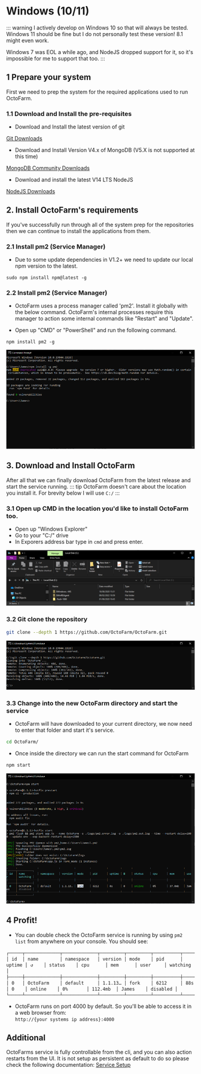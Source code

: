 # Windows (10/11)

::: warning
I actively develop on Windows 10 so that will always be tested. Windows 11 should be fine but I do not personally test these version! 8.1 might even work.

Windows 7 was EOL a while ago, and NodeJS dropped support for it, so it's impossible for me to support that too.
:::

## 1 Prepare your system
First we need to prep the system for the required applications used to run OctoFarm.

### 1.1 Download and Install the pre-requisites
- Download and Install the latest version of git

[Git Downloads](https://git-scm.com/download/win)

- Download and Install Version V4.x of MongoDB (V5.X is not supported at this time)

[MongoDB Community Downloads](https://www.mongodb.com/try/download/community)

- Download and install the latest V14 LTS NodeJS

[NodeJS Downloads](https://nodejs.org/download/release/v14.19.0/)

## 2. Install OctoFarm's requirements
If you've successfully run through all of the system prep for the repositories then we can continue to install the applications from them.

### 2.1 Install pm2 (Service Manager)
- Due to some update dependencies in V1.2+ we need to update our local npm version to the latest.
```
sudo npm install npm@latest -g
```

### 2.2 Install pm2 (Service Manager)
- OctoFarm uses a process manager called 'pm2'. Install it globally with the below command. OctoFarm's internal processes require this manager to action some internal commands like "Restart" and "Update".

- Open up "CMD" or "PowerShell" and run the following command.
```
npm install pm2 -g
```

![](../images/windows-install/pm2-install.png)
## 3. Download and Install OctoFarm
After all that we can finally download OctoFarm from the latest release and start the service running.
::: tip
OctoFarm doesn't care about the location you install it. For brevity below I will use `C:/`
:::
### 3.1 Open up CMD in the location you'd like to install OctoFarm too.

- Open up "Windows Explorer"
- Go to your "C:/" drive
- In Exporers address bar type in `cmd` and press enter.

![](../images/windows-install/open-c.png)

### 3.2 Git clone the repository 
```bash
git clone --depth 1 https://github.com/OctoFarm/OctoFarm.git
```
![](../images/windows-install/clone-of.png)

### 3.3 Change into the new OctoFarm directory and start the service
- OctoFarm will have downloaded to your current directory, we now need to enter that folder and start it's service.
```bash
cd OctoFarm/
```

- Once inside the directory we can run the start command for OctoFarm
```bash
npm start
```
![](../images/windows-install/start-octofarm.png)

## 4 Profit!
- You can double check the OctoFarm service is running by using `pm2 list` from anywhere on your console. You should see:
```
┌─────┬─────────────┬─────────────┬─────────┬─────────┬──────────┬────────┬──────┬───────────┬──────────┬──────────┬──────────┬──────────┐
│ id  │ name        │ namespace   │ version │ mode    │ pid      │ uptime │ ↺    │ status    │ cpu      │ mem      │ user     │ watching │
├─────┼─────────────┼─────────────┼─────────┼─────────┼──────────┼────────┼──────┼───────────┼──────────┼──────────┼──────────┼──────────┤
│ 0   │ OctoFarm    │ default     │ 1.1.13… │ fork    │ 6212     │ 88s    │ 0    │ online    │ 0%       │ 112.4mb  │ James    │ disabled │
└─────┴─────────────┴─────────────┴─────────┴─────────┴──────────┴────────┴──────┴───────────┴──────────┴──────────┴──────────┴──────────┘
```

- OctoFarm runs on port 4000 by default. So you'll be able to access it in a web browser from:\
  `http://{your systems ip address}:4000`

## Additional
OctoFarms service is fully controllable from the cli, and you can also action restarts from the UI. It is not setup as persistent as default to do so please check the following documentation: 
[Service Setup](/installation/setup-service.md)
